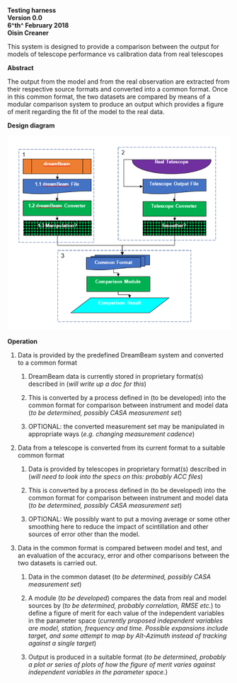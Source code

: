 **Testing harness\
Version 0.0\
6^th^ February 2018\
Oisin Creaner**

This system is designed to provide a comparison between the output for
models of telescope performance vs calibration data from real telescopes

**Abstract**

The output from the model and from the real observation are extracted
from their respective source formats and converted into a common format.
Once in this common format, the two datasets are compared by means of a
modular comparison system to produce an output which provides a figure
of merit regarding the fit of the model to the real data.

**Design diagram**

![Design Diagram](testHarness_Fig1.PNG)

**Operation**

1.  Data is provided by the predefined DreamBeam system and converted to
    a common format

    1.  DreamBeam data is currently stored in proprietary format(s)
        described in (*will write up a doc for this*)

    2.  This is converted by a process defined in (to be developed) into
        the common format for comparison between instrument and model
        data (*to be determined, possibly CASA measurement set*)

    3.  OPTIONAL: the converted measurement set may be manipulated in
        appropriate ways (*e.g. changing measurement cadence*)

2.  Data from a telescope is converted from its current format to a
    suitable common format

    1.  Data is provided by telescopes in proprietary format(s)
        described in (*will need to look into the specs on this: probably
        ACC files*)

    2.  This is converted by a process defined in (to be developed) into
        the common format for comparison between instrument and model
        data (*to be determined, possibly CASA measurement set*)

    3.  OPTIONAL: We possibly want to put a moving average or some other
        smoothing here to reduce the impact of scintillation and other
        sources of error other than the model.

3.  Data in the common format is compared between model and test, and an
    evaluation of the accuracy, error and other comparisons between the
    two datasets is carried out.

    1.  Data in the common dataset (*to be determined, possibly CASA
        measurement set*)

    2.  A module (*to be developed*) compares the data from real and model
        sources by (*to be determined, probably correlation, RMSE etc.*)
        to define a figure of merit for each value of the independent
        variables in the parameter space (*currently proposed independent
        variables are model, station, frequency and time. Possible
        expansions include target, and some attempt to map by
        Alt-Azimuth instead of tracking against a single target*)

    3.  Output is produced in a suitable format (*to be determined,
        probably a plot or series of plots of how the figure of merit
        varies against independent variables in the parameter space.*)
